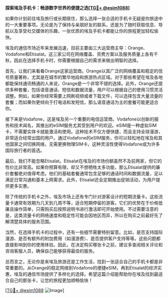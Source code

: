 **探索埃及手机卡：畅游数字世界的便捷之选[[TG💪+ @esim1088](https://t.me/s/esim1088)]**

如果你计划前往埃及旅行或长期居住，那么选择一张合适的手机卡无疑是你旅途中的一大重要事项。无论是为了保持与亲朋好友的联系，还是为了随时获取信息、导航以及享受社交媒体的乐趣，一张优质的埃及手机卡都能让你的旅程更加轻松愉快。

埃及的通信市场近年来发展迅速，目前主要由三大运营商主导：Orange、Vodafone和Etisalat。这三家公司在网络覆盖、资费方案以及服务质量上各有千秋，因此在选择手机卡时，你需要根据自己的需求来做出明智的选择。

首先，让我们来看看Orange这家运营商。Orange以其广泛的网络覆盖和稳定的信号质量著称，尤其是在城市的繁华地段和旅游热点区域。对于那些希望在埃及各地都能保持通讯畅通的人来说，Orange是一个非常不错的选择。此外，Orange还提供多种套餐，包括语音通话、短信和数据流量，用户可以根据自己的使用习惯灵活调整。例如，如果你经常需要上网刷视频或者下载文件，可以选择包含大量流量的套餐；而如果你更倾向于打电话和发短信，那么语音通话为主的套餐可能更适合你。

接下来是Vodafone，这是埃及另一个重要的电信运营商。Vodafone以创新的服务和技术闻名，其推出的eSIM服务尤其受到用户的欢迎。eSIM是一种虚拟SIM卡，不需要实体卡就能激活和使用。这种技术不仅方便快捷，而且支持全球漫游，非常适合经常出国的用户。通过Vodafone的eSIM服务，你可以轻松地在埃及和其他国家之间切换网络，无需更换物理SIM卡。这种灵活性使得Vodafone成为许多国际旅行者的首选。

最后，我们不能忽略Etisalat。Etisalat在埃及的市场份额虽然不及前两家，但它的性价比非常高。如果你预算有限，却又不想牺牲太多功能，那么Etisalat提供的廉价套餐绝对值得考虑。他们的基础套餐通常包含足够的通话时间和数据流量，足以满足日常沟通和基本上网需求。此外，Etisalat还会定期推出促销活动，为用户提供更多实惠。

除了传统的手机卡之外，埃及市场上还有专门针对游客设计的短期流量卡。这些流量卡通常有效期为几天到几周不等，适合短期停留的游客。它们的优势在于价格低廉且操作简单，只需购买后按照说明书进行激活即可开始使用。不过需要注意的是，这类流量卡的网络速度和稳定性可能会因地区而异，所以在购买之前最好先了解清楚具体的服务范围。

当然，在选择手机卡的过程中，还有一些细节需要特别留意。比如，是否支持国际漫游、是否有额外的附加费用（如漫游费）、是否提供客户支持等等。这些问题都直接影响到你的使用体验。因此，在决定购买哪张卡之前，建议多查阅相关评论和咨询客服人员，确保自己能够获得最佳的服务。

总而言之，无论你是来埃及旅游还是工作生活，找到一张适合自己的手机卡都是非常重要的。从Orange的稳定网络到Vodafone的便捷eSIM，再到Etisalat的经济实惠，埃及的通信市场提供了多样化的选择。希望这篇介绍能帮助你在埃及找到最适合自己的那张卡，让您的旅程更加顺畅愉快！

[[TG💪+ @esim1088](https://t.me/s/esim1088) ![Image](https://i.postimg.cc/4NQfJmqS/Snipaste-2025-05-13-00-14-12.png)]